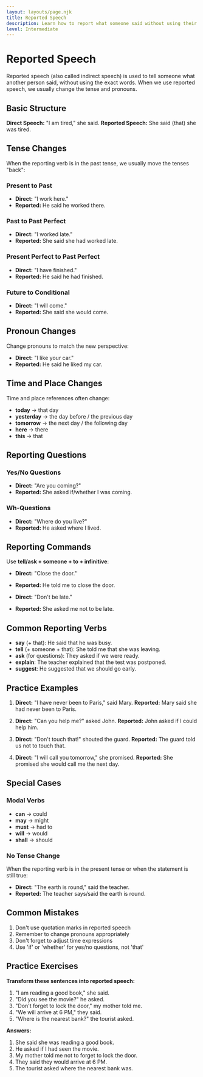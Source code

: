 ```yaml
---
layout: layouts/page.njk
title: Reported Speech
description: Learn how to report what someone said without using their exact words.
level: Intermediate
---
```


# Reported Speech

Reported speech (also called indirect speech) is used to tell someone what another person said, without using the exact words. When we use reported speech, we usually change the tense and pronouns.

## Basic Structure

**Direct Speech:** "I am tired," she said.
**Reported Speech:** She said (that) she was tired.

## Tense Changes

When the reporting verb is in the past tense, we usually move the tenses "back":

### Present to Past
- **Direct:** "I work here."
- **Reported:** He said he worked there.

### Past to Past Perfect
- **Direct:** "I worked late."
- **Reported:** She said she had worked late.

### Present Perfect to Past Perfect
- **Direct:** "I have finished."
- **Reported:** He said he had finished.

### Future to Conditional
- **Direct:** "I will come."
- **Reported:** She said she would come.

## Pronoun Changes

Change pronouns to match the new perspective:

- **Direct:** "I like your car."
- **Reported:** He said he liked my car.

## Time and Place Changes

Time and place references often change:

- **today** → that day
- **yesterday** → the day before / the previous day
- **tomorrow** → the next day / the following day
- **here** → there
- **this** → that

## Reporting Questions

### Yes/No Questions
- **Direct:** "Are you coming?"
- **Reported:** She asked if/whether I was coming.

### Wh-Questions
- **Direct:** "Where do you live?"
- **Reported:** He asked where I lived.

## Reporting Commands

Use **tell/ask + someone + to + infinitive**:

- **Direct:** "Close the door."
- **Reported:** He told me to close the door.

- **Direct:** "Don't be late."
- **Reported:** She asked me not to be late.

## Common Reporting Verbs

- **say** (+ that): He said that he was busy.
- **tell** (+ someone + that): She told me that she was leaving.
- **ask** (for questions): They asked if we were ready.
- **explain**: The teacher explained that the test was postponed.
- **suggest**: He suggested that we should go early.

## Practice Examples

1. **Direct:** "I have never been to Paris," said Mary.
   **Reported:** Mary said she had never been to Paris.

2. **Direct:** "Can you help me?" asked John.
   **Reported:** John asked if I could help him.

3. **Direct:** "Don't touch that!" shouted the guard.
   **Reported:** The guard told us not to touch that.

4. **Direct:** "I will call you tomorrow," she promised.
   **Reported:** She promised she would call me the next day.

## Special Cases

### Modal Verbs
- **can** → could
- **may** → might
- **must** → had to
- **will** → would
- **shall** → should

### No Tense Change
When the reporting verb is in the present tense or when the statement is still true:
- **Direct:** "The earth is round," said the teacher.
- **Reported:** The teacher says/said the earth is round.

## Common Mistakes

1. Don't use quotation marks in reported speech
2. Remember to change pronouns appropriately
3. Don't forget to adjust time expressions
4. Use 'if' or 'whether' for yes/no questions, not 'that'

## Practice Exercises

**Transform these sentences into reported speech:**

1. "I am reading a good book," she said.
2. "Did you see the movie?" he asked.
3. "Don't forget to lock the door," my mother told me.
4. "We will arrive at 6 PM," they said.
5. "Where is the nearest bank?" the tourist asked.

**Answers:**
1. She said she was reading a good book.
2. He asked if I had seen the movie.
3. My mother told me not to forget to lock the door.
4. They said they would arrive at 6 PM.
5. The tourist asked where the nearest bank was.